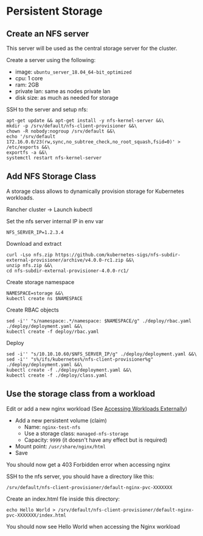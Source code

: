 # Persistent Storage

## Create an NFS server

This server will be used as the central storage server for the cluster.

Create a server using the following:

* image: `ubuntu_server_18.04_64-bit_optimized`
* cpu: 1 core
* ram: 2GB
* private lan: same as nodes private lan
* disk size: as much as needed for storage

SSH to the server and setup nfs:

```
apt-get update && apt-get install -y nfs-kernel-server &&\
mkdir -p /srv/default/nfs-client-provisioner &&\
chown -R nobody:nogroup /srv/default &&\
echo '/srv/default 172.16.0.0/23(rw,sync,no_subtree_check,no_root_squash,fsid=0)' > /etc/exports &&\
exportfs -a &&\
systemctl restart nfs-kernel-server
```

## Add NFS Storage Class

A storage class allows to dynamically provision storage for Kubernetes workloads.

Rancher cluster -> Launch kubectl

Set the nfs server internal IP in env var

```
NFS_SERVER_IP=1.2.3.4
```

Download and extract

```
curl -Lso nfs.zip https://github.com/kubernetes-sigs/nfs-subdir-external-provisioner/archive/v4.0.0-rc1.zip &&\
unzip nfs.zip &&\
cd nfs-subdir-external-provisioner-4.0.0-rc1/
```

Create storage namespace

```
NAMESPACE=storage &&\
kubectl create ns $NAMESPACE
```

Create RBAC objects

```
sed -i'' "s/namespace:.*/namespace: $NAMESPACE/g" ./deploy/rbac.yaml ./deploy/deployment.yaml &&\
kubectl create -f deploy/rbac.yaml
```

Deploy

```
sed -i'' "s/10.10.10.60/$NFS_SERVER_IP/g" ./deploy/deployment.yaml &&\
sed -i'' "s%/ifs/kubernetes%/nfs-client-provisioner%g" ./deploy/deployment.yaml &&\
kubectl create -f ./deploy/deployment.yaml &&\
kubectl create -f ./deploy/class.yaml
```

## Use the storage class from a workload

Edit or add a new nginx workload (See [Accessing Workloads Externally](Accessing%20Workloads%20Externally.md))

* Add a new persistent volume (claim)
  * Name: `nginx-test-nfs`
  * Use a storage class: `managed-nfs-storage`
  * Capacity: `9999` (it doesn't have any effect but is required)
* Mount point: `/usr/share/nginx/html`
* Save

You should now get a 403 Forbidden error when accessing nginx

SSH to the nfs server, you should have a directory like this:

```
/srv/default/nfs-client-provisioner/default-nginx-pvc-XXXXXXX
```

Create an index.html file inside this directory:

```
echo Hello World > /srv/default/nfs-client-provisioner/default-nginx-pvc-XXXXXXX/index.html
```

You should now see Hello World when accessing the Nginx workload
